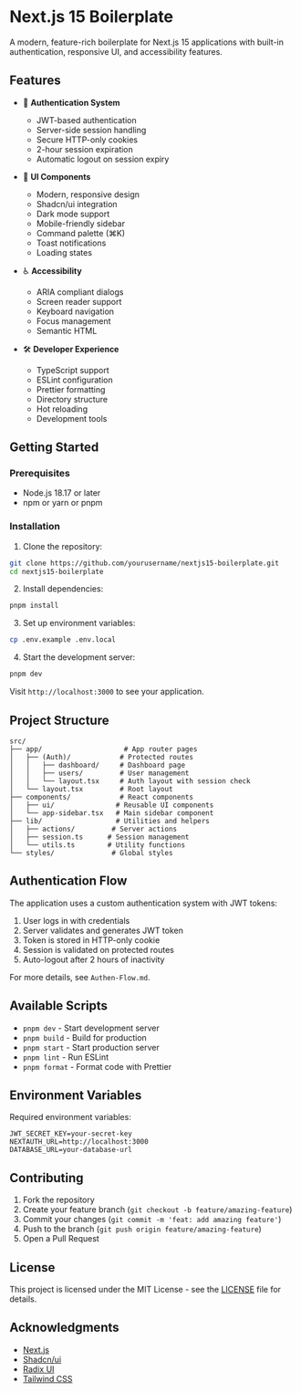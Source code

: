 # Next.js 15 Boilerplate

A modern, feature-rich boilerplate for Next.js 15 applications with built-in authentication, responsive UI, and accessibility features.

## Features

- 🔐 **Authentication System**
  - JWT-based authentication
  - Server-side session handling
  - Secure HTTP-only cookies
  - 2-hour session expiration
  - Automatic logout on session expiry

- 🎨 **UI Components**
  - Modern, responsive design
  - Shadcn/ui integration
  - Dark mode support
  - Mobile-friendly sidebar
  - Command palette (⌘K)
  - Toast notifications
  - Loading states

- ♿ **Accessibility**
  - ARIA compliant dialogs
  - Screen reader support
  - Keyboard navigation
  - Focus management
  - Semantic HTML

- 🛠️ **Developer Experience**
  - TypeScript support
  - ESLint configuration
  - Prettier formatting
  - Directory structure
  - Hot reloading
  - Development tools

## Getting Started

### Prerequisites

- Node.js 18.17 or later
- npm or yarn or pnpm

### Installation

1. Clone the repository:
```bash
git clone https://github.com/yourusername/nextjs15-boilerplate.git
cd nextjs15-boilerplate
```

2. Install dependencies:
```bash
pnpm install
```

3. Set up environment variables:
```bash
cp .env.example .env.local
```

4. Start the development server:
```bash
pnpm dev
```

Visit `http://localhost:3000` to see your application.

## Project Structure

```
src/
├── app/                    # App router pages
│   ├── (Auth)/            # Protected routes
│   │   ├── dashboard/     # Dashboard page
│   │   ├── users/         # User management
│   │   └── layout.tsx     # Auth layout with session check
│   └── layout.tsx         # Root layout
├── components/            # React components
│   ├── ui/               # Reusable UI components
│   └── app-sidebar.tsx   # Main sidebar component
├── lib/                  # Utilities and helpers
│   ├── actions/         # Server actions
│   ├── session.ts      # Session management
│   └── utils.ts        # Utility functions
└── styles/              # Global styles
```

## Authentication Flow

The application uses a custom authentication system with JWT tokens:

1. User logs in with credentials
2. Server validates and generates JWT token
3. Token is stored in HTTP-only cookie
4. Session is validated on protected routes
5. Auto-logout after 2 hours of inactivity

For more details, see `Authen-Flow.md`.

## Available Scripts

- `pnpm dev` - Start development server
- `pnpm build` - Build for production
- `pnpm start` - Start production server
- `pnpm lint` - Run ESLint
- `pnpm format` - Format code with Prettier

## Environment Variables

Required environment variables:

```env
JWT_SECRET_KEY=your-secret-key
NEXTAUTH_URL=http://localhost:3000
DATABASE_URL=your-database-url
```

## Contributing

1. Fork the repository
2. Create your feature branch (`git checkout -b feature/amazing-feature`)
3. Commit your changes (`git commit -m 'feat: add amazing feature'`)
4. Push to the branch (`git push origin feature/amazing-feature`)
5. Open a Pull Request

## License

This project is licensed under the MIT License - see the [LICENSE](LICENSE) file for details.

## Acknowledgments

- [Next.js](https://nextjs.org/)
- [Shadcn/ui](https://ui.shadcn.com/)
- [Radix UI](https://www.radix-ui.com/)
- [Tailwind CSS](https://tailwindcss.com/)
